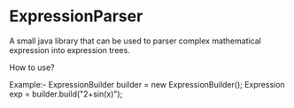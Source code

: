 # ExpressionParser
A small java library that can be used to parser complex mathematical expression into expression trees.

How to use?

Example:-
    ExpressionBuilder builder = new ExpressionBuilder();
		Expression exp = builder.build("2+sin(x)");
